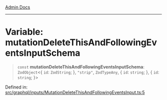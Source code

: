 [Admin Docs](/)

***

# Variable: mutationDeleteThisAndFollowingEventsInputSchema

> `const` **mutationDeleteThisAndFollowingEventsInputSchema**: `ZodObject`\<\{ `id`: `ZodString`; \}, `"strip"`, `ZodTypeAny`, \{ `id`: `string`; \}, \{ `id`: `string`; \}\>

Defined in: [src/graphql/inputs/MutationDeleteThisAndFollowingEventsInput.ts:5](https://github.com/Sourya07/talawa-api/blob/ead7a48e0174153214ee7311f8b242ee1c1a12ca/src/graphql/inputs/MutationDeleteThisAndFollowingEventsInput.ts#L5)
